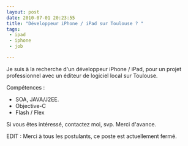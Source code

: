```yaml
---
layout: post
date: 2010-07-01 20:23:55
title: "Développeur iPhone / iPad sur Toulouse ? "
tags:
 - ipad
 - iphone
 - job

---
```


Je suis à la recherche d'un développeur iPhone / iPad, pour un projet professionnel avec un éditeur de logiciel local sur Toulouse.

Compétences :
	
  * SOA, JAVA/J2EE.
  * Objective-C
  * Flash / Flex

Si vous êtes intéressé, contactez moi, svp.
Merci d'avance.

EDIT : Merci à tous les postulants, ce poste est actuellement fermé.
